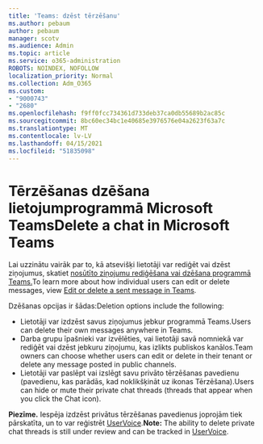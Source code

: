 ```yaml
---
title: 'Teams: dzēst tērzēšanu'
ms.author: pebaum
author: pebaum
manager: scotv
ms.audience: Admin
ms.topic: article
ms.service: o365-administration
ROBOTS: NOINDEX, NOFOLLOW
localization_priority: Normal
ms.collection: Adm_O365
ms.custom:
- "9000743"
- "2680"
ms.openlocfilehash: f9ff0fcc734361d733deb37ca0db55689b2ac85c
ms.sourcegitcommit: 8bc60ec34bc1e40685e3976576e04a2623f63a7c
ms.translationtype: MT
ms.contentlocale: lv-LV
ms.lasthandoff: 04/15/2021
ms.locfileid: "51835098"
---
```

# <a name="delete-a-chat-in-microsoft-teams"></a><span data-ttu-id="ed593-102">Tērzēšanas dzēšana lietojumprogrammā Microsoft Teams</span><span class="sxs-lookup"><span data-stu-id="ed593-102">Delete a chat in Microsoft Teams</span></span>

<span data-ttu-id="ed593-103">Lai uzzinātu vairāk par to, kā atsevišķi lietotāji var rediģēt vai dzēst ziņojumus, skatiet [nosūtīto ziņojumu rediģēšana vai dzēšana programmā Teams.](https://support.office.com/article/5f1fe604-a900-4a07-b8b7-8cf70ed6b263)</span><span class="sxs-lookup"><span data-stu-id="ed593-103">To learn more about how individual users can edit or delete messages, view [Edit or delete a sent message in Teams](https://support.office.com/article/5f1fe604-a900-4a07-b8b7-8cf70ed6b263).</span></span> 

<span data-ttu-id="ed593-104">Dzēšanas opcijas ir šādas:</span><span class="sxs-lookup"><span data-stu-id="ed593-104">Deletion options include the following:</span></span>

- <span data-ttu-id="ed593-105">Lietotāji var izdzēst savus ziņojumus jebkur programmā Teams.</span><span class="sxs-lookup"><span data-stu-id="ed593-105">Users can delete their own messages anywhere in Teams.</span></span>
- <span data-ttu-id="ed593-106">Darba grupu īpašnieki var izvēlēties, vai lietotāji savā nomniekā var rediģēt vai dzēst jebkuru ziņojumu, kas izlikts publiskos kanālos.</span><span class="sxs-lookup"><span data-stu-id="ed593-106">Team owners can choose whether users can edit or delete in their tenant or delete any message posted in public channels.</span></span>
- <span data-ttu-id="ed593-107">Lietotāji var paslēpt vai izslēgt savu privāto tērzēšanas pavedienu (pavedienu, kas parādās, kad noklikšķināt uz ikonas Tērzēšana).</span><span class="sxs-lookup"><span data-stu-id="ed593-107">Users can hide or mute their private chat threads (threads that appear when you click the Chat icon).</span></span>

<span data-ttu-id="ed593-108">**Piezīme.** Iespēja izdzēst privātus tērzēšanas pavedienus joprojām tiek pārskatīta, un to var reģistrēt [UserVoice](https://microsoftteams.uservoice.com/forums/555103-public/suggestions/33535006-delete-private-chat-threads).</span><span class="sxs-lookup"><span data-stu-id="ed593-108">**Note:** The ability to delete private chat threads is still under review and can be tracked in [UserVoice](https://microsoftteams.uservoice.com/forums/555103-public/suggestions/33535006-delete-private-chat-threads).</span></span> 